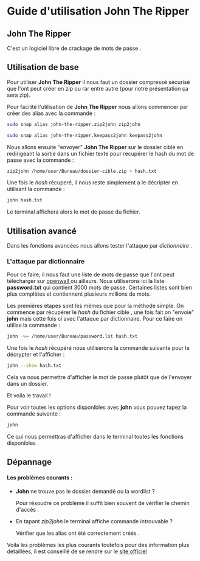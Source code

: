 # Guide d'utilisation John The Ripper

## John The Ripper
C'est un logiciel libre de crackage de mots de passe .

## Utilisation de base
Pour utiliser **John The Ripper** il nous faut un dossier compressé sécurisé que l'ont peut créer en zip ou rar entre autre (pour notre présentation ça sera zip).

Pour facilité l'utilisation de **John The Ripper** nous allons commencer par créer des alias avec la commande :

```Bash
sudo snap alias john-the-ripper.zip2john zip2john
```

```Bash
sudo snap alias john-the-ripper.keepass2john keepass2john
```

Nous allons ensuite "envoyer" **John The Ripper** sur le dossier ciblé en redirigeant la sortie dans un fichier texte pour recupérer le hash du mot de passe avec la commande :

```Bash
zip2john /home/user/Bureau/dossier-cible.zip > hash.txt
```

Une fois le _hash_ récuperé, il nous reste simplement a le décripter en utilisant la commande :

```Bash
john hash.txt
```

Le terminal affichera alors le mot de passe du fichier.  

## Utilisation avancé

Dans les fonctions avancées nous allons tester l'attaque par _dictionnaire_ .

### L'attaque par dictionnaire

Pour ce faire, il nous faut une liste de mots de passe que l'ont peut télécharger sur [ openwall ](https://www.openwall.com/john/) ou ailleurs.
Nous utiliserons ici la liste **password.txt** qui contient 3000 mots de passe. Certaines listes sont bien plus complètes et contiennent plusieurs millions de mots.

Les premières étapes sont les mêmes que pour la méthode simple. On commence par récupérer le _hash_ du fichier cible , une fois fait on "envoie" **john** mais cette fois ci avec l'attaque par dictionnaire. Pour ce faire on utilise la commande :

```Bash
john -w= /home/user/Bureau/password.lst hash.txt
```

Une fois le _hash_ récupéré nous utiliserons la commande suivante pour le décrypter et l'afficher :

```Bash
john --show hash.txt
```

Cela va nous permettre d'afficher le mot de passe plutôt que de l'envoyer dans un dossier.

Et voila le travail !

Pour voir toutes les options disponibles avec **john** vous pouvez tapez la commande suivante :

```Bash
john
```

Ce qui nous permettras d'afficher dans le terminal toutes les fonctions disponibles .

## Dépannage

#### Les problèmes courants :

- **John** ne trouve pas le dossier demandé ou la wordlist ?

  Pour résoudre ce problème il suffit bien souvent de vérifier le chemin d'accès .

- En tapant _zip2john_ le terminal affiche commande introuvable ?

  Vérifier que les alias ont été correctement créés .

 Voila les problèmes les plus courants toutefois pour des information plus detaillées, il est conseillé de se rendre sur le [ site officiel ]( https://www.openwall.com/john/)

